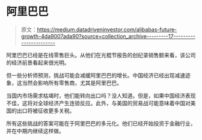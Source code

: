 # 阿里巴巴

> 原文：<https://medium.datadriveninvestor.com/alibabas-future-growth-4da9007ada90?source=collection_archive---------17----------------------->

阿里巴巴已经是在线零售巨头。从他们在光棍节报告的创纪录销售额来看，该公司的经济前景看起来很光明。

但一些分析师预测，挑战可能会减缓阿里巴巴的增长。中国经济已经出现减速迹象，这当然会影响所有零售商，尤其是阿里巴巴。

当国内市场需求枯竭时，他们能转向出口吗？没人知道。但是，如果中国经济表现不佳，这将对全球经济产生连锁反应。此外，与美国的贸易战可能意味着中国对美国的出口将被征收更多关税。

所有这些挑战的答案可能在于阿里巴巴的多元化。他们已经开始投资于金融行业，并在中期内继续这样做。